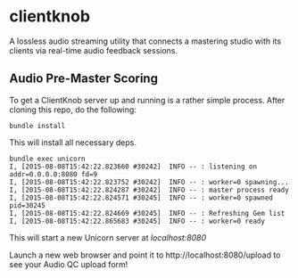 # clientknob
A lossless audio streaming utility that connects a mastering studio with its clients via real-time audio feedback sessions.

## Audio Pre-Master Scoring

To get a ClientKnob server up and running is a rather simple process. After cloning this repo, do the following:

```
bundle install
```

This will install all necessary deps.

```
bundle exec unicorn
I, [2015-08-08T15:42:22.823660 #30242]  INFO -- : listening on addr=0.0.0.0:8080 fd=9
I, [2015-08-08T15:42:22.823752 #30242]  INFO -- : worker=0 spawning...
I, [2015-08-08T15:42:22.824287 #30242]  INFO -- : master process ready
I, [2015-08-08T15:42:22.824571 #30245]  INFO -- : worker=0 spawned pid=30245
I, [2015-08-08T15:42:22.824669 #30245]  INFO -- : Refreshing Gem list
I, [2015-08-08T15:42:22.865683 #30245]  INFO -- : worker=0 ready
```

This will start a new Unicorn server at *localhost:8080*

Launch a new web browser and point it to http://localhost:8080/upload to see your Audio QC upload form!
